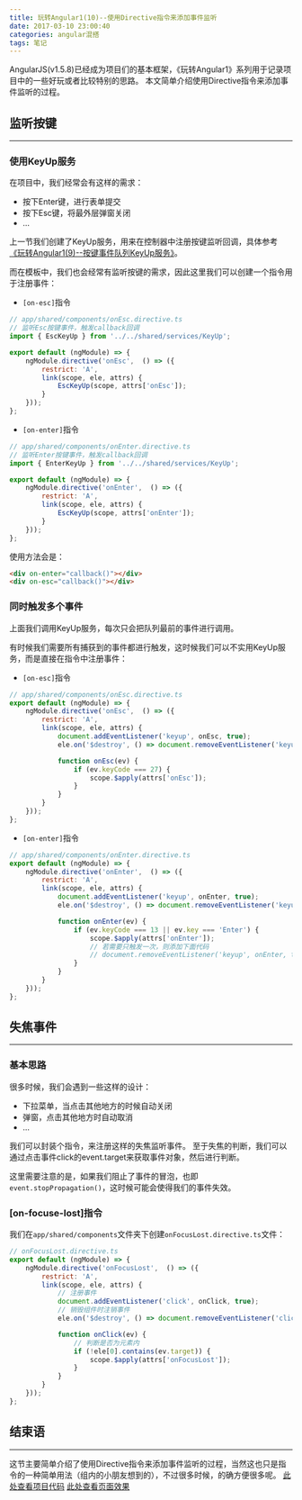 ```yaml
---
title: 玩转Angular1(10)--使用Directive指令来添加事件监听
date: 2017-03-10 23:00:40
categories: angular混搭
tags: 笔记
---
```

AngularJS(v1.5.8)已经成为项目们的基本框架，《玩转Angular1》系列用于记录项目中的一些好玩或者比较特别的思路。
本文简单介绍使用Directive指令来添加事件监听的过程。
<!--more-->
## 监听按键
-----
### 使用KeyUp服务
在项目中，我们经常会有这样的需求：
- 按下Enter键，进行表单提交
- 按下Esc键，将最外层弹窗关闭
- ...

上一节我们创建了KeyUp服务，用来在控制器中注册按键监听回调，具体参考[《玩转Angular1(9)--按键事件队列KeyUp服务》](https://godbasin.github.io/2017/03/05/angular-free-9-event-callback-queue/)。

而在模板中，我们也会经常有监听按键的需求，因此这里我们可以创建一个指令用于注册事件：

- `[on-esc]`指令

``` javascript
// app/shared/components/onEsc.directive.ts
// 监听Esc按键事件，触发callback回调
import { EscKeyUp } from '../../shared/services/KeyUp';

export default (ngModule) => {
    ngModule.directive('onEsc',  () => ({
        restrict: 'A',
        link(scope, ele, attrs) {
            EscKeyUp(scope, attrs['onEsc']);
        }
    }));
};
```

- `[on-enter]`指令

``` javascript
// app/shared/components/onEnter.directive.ts
// 监听Enter按键事件，触发callback回调
import { EnterKeyUp } from '../../shared/services/KeyUp';

export default (ngModule) => {
    ngModule.directive('onEnter',  () => ({
        restrict: 'A',
        link(scope, ele, attrs) {
            EscKeyUp(scope, attrs['onEnter']);
        }
    }));
};
```

使用方法会是：

``` html
<div on-enter="callback()"></div>
<div on-esc="callback()"></div>
```

### 同时触发多个事件
上面我们调用KeyUp服务，每次只会把队列最前的事件进行调用。

有时候我们需要所有捕获到的事件都进行触发，这时候我们可以不实用KeyUp服务，而是直接在指令中注册事件：

- `[on-esc]`指令

``` javascript
// app/shared/components/onEsc.directive.ts
export default (ngModule) => {
    ngModule.directive('onEsc',  () => ({
        restrict: 'A',
        link(scope, ele, attrs) {
            document.addEventListener('keyup', onEsc, true);
            ele.on('$destroy', () => document.removeEventListener('keyup', onEsc, true));

            function onEsc(ev) {
                if (ev.keyCode === 27) {
                    scope.$apply(attrs['onEsc']);
                }
            }
        }
    }));
};
```

- `[on-enter]`指令

``` javascript
// app/shared/components/onEnter.directive.ts
export default (ngModule) => {
    ngModule.directive('onEnter',  () => ({
        restrict: 'A',
        link(scope, ele, attrs) {
            document.addEventListener('keyup', onEnter, true);
            ele.on('$destroy', () => document.removeEventListener('keyup', onEnter, true));

            function onEnter(ev) {
                if (ev.keyCode === 13 || ev.key === 'Enter') {
                    scope.$apply(attrs['onEnter']);
                    // 若需要只触发一次，则添加下面代码
                    // document.removeEventListener('keyup', onEnter, true);
                }
            }
        }
    }));
};
```


## 失焦事件
---
### 基本思路
很多时候，我们会遇到一些这样的设计：
- 下拉菜单，当点击其他地方的时候自动关闭
- 弹窗，点击其他地方时自动取消
- ...

我们可以封装个指令，来注册这样的失焦监听事件。
至于失焦的判断，我们可以通过点击事件click的event.target来获取事件对象，然后进行判断。

这里需要注意的是，如果我们阻止了事件的冒泡，也即`event.stopPropagation()`，这时候可能会使得我们的事件失效。

### [on-focuse-lost]指令
我们在`app/shared/components`文件夹下创建`onFocusLost.directive.ts`文件：

``` javascript
// onFocusLost.directive.ts
export default (ngModule) => {
    ngModule.directive('onFocusLost',  () => ({
        restrict: 'A',
        link(scope, ele, attrs) {
            // 注册事件
            document.addEventListener('click', onClick, true);
            // 销毁组件时注销事件
            ele.on('$destroy', () => document.removeEventListener('click', onClick, true));

            function onClick(ev) {
                // 判断是否为元素内
                if (!ele[0].contains(ev.target)) {
                    scope.$apply(attrs['onFocusLost']);
                }
            }
        }
    }));
};
```


## 结束语
-----
这节主要简单介绍了使用Directive指令来添加事件监听的过程，当然这也只是指令的一种简单用法（组内的小朋友想到的），不过很多时候，的确方便很多呢。
[此处查看项目代码](https://github.com/godbasin/godbasin.github.io/tree/blog-codes/angular-free/10-directive-to-add-event-listener)
[此处查看页面效果](http://ok2o5vt7c.bkt.clouddn.com/angular-free-10-directive-to-add-event-listener/index.html)